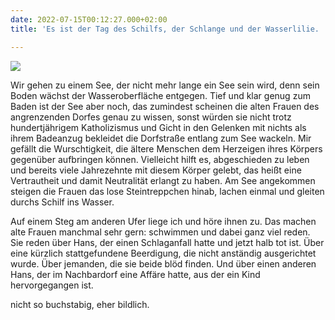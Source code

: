 ```yaml
---
date: 2022-07-15T00:12:27.000+02:00
title: 'Es ist der Tag des Schilfs, der Schlange und der Wasserlilie. '

---
```

![](/uploads/schilf-1.jpg)

Wir gehen zu einem See, der nicht mehr lange ein See sein wird, denn sein Boden wächst der Wasseroberfläche entgegen. Tief und klar genug zum Baden ist der See aber noch, das zumindest scheinen die alten Frauen des angrenzenden Dorfes genau zu wissen, sonst würden sie nicht trotz hundertjährigem Katholizismus und Gicht in den Gelenken mit nichts als ihrem Badeanzug bekleidet die Dorfstraße entlang zum See wackeln. Mir gefällt die Wurschtigkeit, die ältere Menschen dem Herzeigen ihres Körpers gegenüber aufbringen können. Vielleicht hilft es, abgeschieden zu leben und bereits viele Jahrezehnte mit diesem Körper gelebt, das heißt eine Vertrautheit und damit Neutralität erlangt zu haben. Am See angekommen steigen die Frauen das lose Steintreppchen hinab, lachen einmal und gleiten durchs Schilf ins Wasser. 

Auf einem Steg am anderen Ufer liege ich und höre ihnen zu. Das machen alte Frauen manchmal sehr gern: schwimmen und dabei ganz viel reden. Sie reden über Hans, der einen Schlaganfall hatte und jetzt halb tot ist. Über eine kürzlich stattgefundene Beerdigung, die nicht anständig  ausgerichtet wurde. Über jemanden, die sie beide blöd finden. Und über einen anderen Hans, der im Nachbardorf eine Affäre hatte, aus der ein Kind hervorgegangen ist. 

nicht so buchstabig, eher  bildlich.